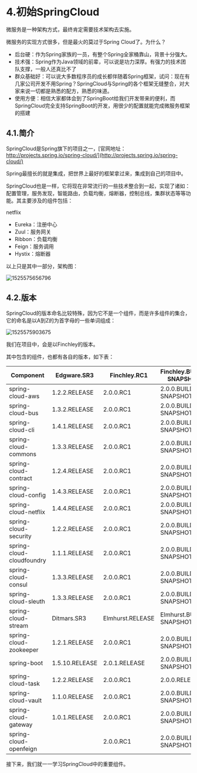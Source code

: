 # 4.初始SpringCloud

微服务是一种架构方式，最终肯定需要技术架构去实施。

微服务的实现方式很多，但是最火的莫过于Spring Cloud了。为什么？

- 后台硬：作为Spring家族的一员，有整个Spring全家桶靠山，背景十分强大。
- 技术强：Spring作为Java领域的前辈，可以说是功力深厚。有强力的技术团队支撑，一般人还真比不了
- 群众基础好：可以说大多数程序员的成长都伴随着Spring框架，试问：现在有几家公司开发不用Spring？SpringCloud与Spring的各个框架无缝整合，对大家来说一切都是熟悉的配方，熟悉的味道。
- 使用方便：相信大家都体会到了SpringBoot给我们开发带来的便利，而SpringCloud完全支持SpringBoot的开发，用很少的配置就能完成微服务框架的搭建



## 4.1.简介

SpringCloud是Spring旗下的项目之一，[官网地址：http://projects.spring.io/spring-cloud/](http://projects.spring.io/spring-cloud/)

Spring最擅长的就是集成，把世界上最好的框架拿过来，集成到自己的项目中。

SpringCloud也是一样，它将现在非常流行的一些技术整合到一起，实现了诸如：配置管理，服务发现，智能路由，负载均衡，熔断器，控制总线，集群状态等等功能。其主要涉及的组件包括：

netflix

- Eureka：注册中心
- Zuul：服务网关
- Ribbon：负载均衡
- Feign：服务调用
- Hystix：熔断器

以上只是其中一部分，架构图：

![1525575656796](http://image.lujunwei.com/assets/1525575656796.png)

## 4.2.版本

SpringCloud的版本命名比较特殊，因为它不是一个组件，而是许多组件的集合，它的命名是以A到Z的为首字母的一些单词组成：

 ![1525575903675](http://image.lujunwei.com/assets/1525575903675.png)

我们在项目中，会是以Finchley的版本。

其中包含的组件，也都有各自的版本，如下表：

| Component                 | Edgware.SR3    | Finchley.RC1     | Finchley.BUILD-SNAPSHOT |
| ------------------------- | -------------- | ---------------- | ----------------------- |
| spring-cloud-aws          | 1.2.2.RELEASE  | 2.0.0.RC1        | 2.0.0.BUILD-SNAPSHOT    |
| spring-cloud-bus          | 1.3.2.RELEASE  | 2.0.0.RC1        | 2.0.0.BUILD-SNAPSHOT    |
| spring-cloud-cli          | 1.4.1.RELEASE  | 2.0.0.RC1        | 2.0.0.BUILD-SNAPSHOT    |
| spring-cloud-commons      | 1.3.3.RELEASE  | 2.0.0.RC1        | 2.0.0.BUILD-SNAPSHOT    |
| spring-cloud-contract     | 1.2.4.RELEASE  | 2.0.0.RC1        | 2.0.0.BUILD-SNAPSHOT    |
| spring-cloud-config       | 1.4.3.RELEASE  | 2.0.0.RC1        | 2.0.0.BUILD-SNAPSHOT    |
| spring-cloud-netflix      | 1.4.4.RELEASE  | 2.0.0.RC1        | 2.0.0.BUILD-SNAPSHOT    |
| spring-cloud-security     | 1.2.2.RELEASE  | 2.0.0.RC1        | 2.0.0.BUILD-SNAPSHOT    |
| spring-cloud-cloudfoundry | 1.1.1.RELEASE  | 2.0.0.RC1        | 2.0.0.BUILD-SNAPSHOT    |
| spring-cloud-consul       | 1.3.3.RELEASE  | 2.0.0.RC1        | 2.0.0.BUILD-SNAPSHOT    |
| spring-cloud-sleuth       | 1.3.3.RELEASE  | 2.0.0.RC1        | 2.0.0.BUILD-SNAPSHOT    |
| spring-cloud-stream       | Ditmars.SR3    | Elmhurst.RELEASE | Elmhurst.BUILD-SNAPSHOT |
| spring-cloud-zookeeper    | 1.2.1.RELEASE  | 2.0.0.RC1        | 2.0.0.BUILD-SNAPSHOT    |
| spring-boot               | 1.5.10.RELEASE | 2.0.1.RELEASE    | 2.0.0.BUILD-SNAPSHOT    |
| spring-cloud-task         | 1.2.2.RELEASE  | 2.0.0.RC1        | 2.0.0.RELEASE           |
| spring-cloud-vault        | 1.1.0.RELEASE  | 2.0.0.RC1        | 2.0.0.BUILD-SNAPSHOT    |
| spring-cloud-gateway      | 1.0.1.RELEASE  | 2.0.0.RC1        | 2.0.0.BUILD-SNAPSHOT    |
| spring-cloud-openfeign    |                | 2.0.0.RC1        | 2.0.0.BUILD-SNAPSHOT    |

接下来，我们就一一学习SpringCloud中的重要组件。